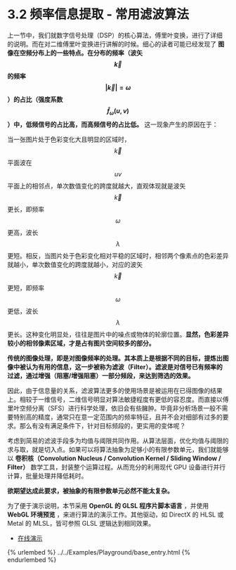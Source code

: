 
# 3.2 频率信息提取 - 常用滤波算法

上一节中，我们就数字信号处理（DSP）的核心算法，傅里叶变换，进行了详细的说明。而在对二维傅里叶变换进行讲解的时候。细心的读者可能已经发现了 **图像在空频分布上的一些特点。在分布的频率（波矢 $${\vec{k}}$$ 的频率 $$\vert {\vec{k}} \vert = \omega$$ ）的占比（强度系数 $$\hat{f}_{\omega}(u,v)$$ ）中，低频信号的占比高，而高频信号的占比低。** 这一现象产生的原因在于：

当一张图片处于色彩变化大且明显的区域时， $${\vec{k}}$$ 平面波在 $$uv$$ 平面上的相邻点，单次数值变化的跨度就越大，直观体现就是波矢 $${\vec{k}}$$ 更长，即频率 $$\omega$$ 更高，波长 $$\lambda$$ 更短。相反，当图片处于色彩变化相对平稳的区域时，相邻两个像素点的色彩差异就越小，单次数值变化的跨度就越小，对应的波矢 $${\vec{k}}$$ 更短，即频率 $$\omega$$ 更低，波长 $$\lambda$$ 更长。这种变化明显处，往往是图片中的噪点或物体的轮廓位置。**显然，色彩差异较小的相邻像素区域，才是占有图片空间较多的部分。**

**传统的图像处理，即是对图像频率的处理。其本质上是根据不同的目标，提炼出图像中被认为有用的信息，这一步被称为滤波（Filter）。滤波是对信号已有频率的过滤，通过增强（阻塞/增强阻塞）一部分频段，来达到筛选的效果。**

因此，由于信息量的关系，滤波算法更多的使用场景是被运用在已得图像的结果上。相较于一维信号，二维信号明显对算法敏捷程度有更低的容忍度。而直接以傅里叶空频分离（SFS）进行科学处理，依旧会有些臃肿。毕竟非分析场景一般不需要特别高的精度，通常只在意一定范围内的频率特征，且并不会对细部有过多的要求。那么有没有满足条件下，针对目标频段的，更实用的变体呢？

考虑到简易的滤波手段多为均值与阈限共同作用。从算法层面，优化均值与阈限的求与取，就是切入点。如果可以将算法抽象为足够小的有限参数单元，我们就能够以 **卷积核（Convolution Nucleus / Convolution Kernel / Sliding Window / Filter）** 数学工具，封装整个运算过程。从而充分的利用现代 GPU 设备进行并行计算，批量处理并降低耗时。

**欲期望达成此要求，被抽象的有限参数单元必然不能太复杂。**

为了便于演示说明，本节采用 **OpenGL 的 GLSL 程序片脚本语言** ，并使用 **WebGL 环境预览** ，来进行算法的演示工作。其他驱动，如 DirectX 的 HLSL 或 Metal 的 MLSL，皆可参照 GLSL 逻辑达到相同效果。

* [在线演示](../../Examples/Playground/base_entry.html)

{% urlembed %}
../../Examples/Playground/base_entry.html
{% endurlembed %}

[ref]: References_3.md